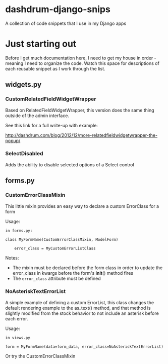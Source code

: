 dashdrum-django-snips
=====================

A collection of code snippets that I use in my Django apps

# Just starting out

Before I get much documentation here, I need to get my house in order - meaning I need to organize the code.  Watch this space for descriptions of each reusable snippet as I work through the list.

## widgets.py

### CustomRelatedFieldWidgetWrapper

Based on RelatedFieldWidgetWrapper, this version does the same thing outside of the admin interface.

See this link for a full write-up with example:

   [http://dashdrum.com/blog/2012/12/more-relatedfieldwidgetwrapper-the-popup/ ](http://dashdrum.com/blog/2012/12/more-relatedfieldwidgetwrapper-the-popup/ )
   

### SelectDisabled

Adds the ability to disable selected options of a Select control

## forms.py

### CustomErrorClassMixin

This little mixin provides an easy way to declare a custom ErrorClass for a form

Usage:

	in forms.py:
	
	class MyFormName(CustomErrorClassMixin, ModelForm)
	
		error_class = MyCustomErrorListClass
	
Notes:
* The mixin must be declared before the form class in order to update the error_class in kwargs before the form's __init__() method fires
* The `error_class` attribute must be defined


### NoAsteriskTextErrorList

A simple example of defining a custom ErrorList, this class changes the default rendering example to the as_text() method, 
and that method is slightly modified from the stock behavior to not include an asterisk before each error. 

Usage:

	in views.py
	
	form = MyFormName(data=form_data, error_class=NoAsteriskTextErrorList)
	
Or try the CustomErrorClassMixin
	

